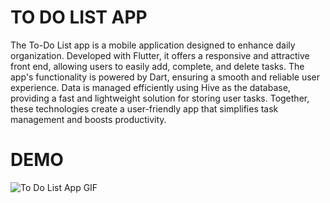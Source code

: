 # TO DO LIST APP

The To-Do List app is a mobile application designed to enhance daily organization. Developed with Flutter, it offers a responsive and attractive front end, allowing users to easily add, complete, and delete tasks. 
The app's functionality is powered by Dart, ensuring a smooth and reliable user experience. Data is managed efficiently using Hive as the database, providing a fast and lightweight solution for storing user tasks. 
Together, these technologies create a user-friendly app that simplifies task management and boosts productivity.

# DEMO

![To Do List App GIF](https://github.com/vrushabhh97/TO-DO-LIST-APP/assets/68142086/0d8e1056-f02e-4b53-8066-c0e10614c614)


